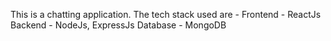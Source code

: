 This is a chatting application. The tech stack used are - 
Frontend - ReactJs
Backend - NodeJs, ExpressJs
Database - MongoDB
